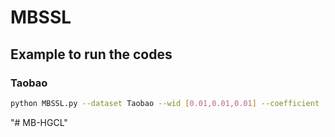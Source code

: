 # MBSSL
## Example to run the codes
### Taobao
``` bash
python MBSSL.py --dataset Taobao --wid [0.01,0.01,0.01] --coefficient [1.0/6,4.0/6,1.0/6] --decay 0.01 --batch_size 512 --ssl_temp 0.2 --topk1_user 100 --topk1_item 10
```
"# MB-HGCL" 
